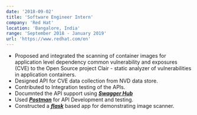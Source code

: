 ```yaml
---
date: '2018-09-02'
title: 'Software Engineer Intern'
company: 'Red Hat'
location: 'Bangalore, India'
range: 'September 2018 - January 2019'
url: 'https://www.redhat.com/en'
---
```


- Proposed and integrated the scanning of container images for application level dependency common vulnerability and exposures (CVE) to the Open Source project Clair - static analyzer of vulnerabilities in application containers.
- Designed API for CVE data collection from NVD data store.
- Contributed to Integration testing of the APIs.
- Documnted the API support using <strong><em>[Swagger Hub](https://swagger.io/tools/swaggerhub/)</strong></em>
- Used <strong><em>[Postman](https://www.postman.com/)</strong></em> for API Development and testing.
- Constructed a <strong><em>[flask](https://github.com/Avni-Sharma/flaskapp)</strong></em> based app for demonstrating image scanner.
